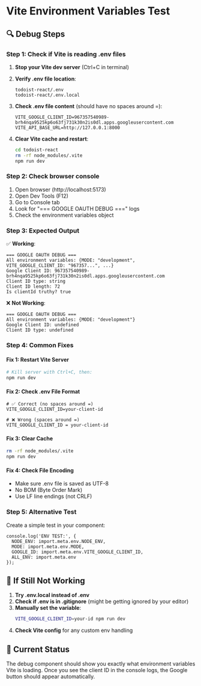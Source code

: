 # Vite Environment Variables Test

## 🔍 Debug Steps

### Step 1: Check if Vite is reading .env files

1. **Stop your Vite dev server** (Ctrl+C in terminal)

2. **Verify .env file location**:
   ```
   todoist-react/.env
   todoist-react/.env.local
   ```

3. **Check .env file content** (should have no spaces around =):
   ```env
   VITE_GOOGLE_CLIENT_ID=967357540989-brh4nqa9525kp6o63fj731k30n2is0dl.apps.googleusercontent.com
   VITE_API_BASE_URL=http://127.0.0.1:8000
   ```

4. **Clear Vite cache and restart**:
   ```bash
   cd todoist-react
   rm -rf node_modules/.vite
   npm run dev
   ```

### Step 2: Check browser console

1. Open browser (http://localhost:5173)
2. Open Dev Tools (F12)
3. Go to Console tab
4. Look for "=== GOOGLE OAUTH DEBUG ===" logs
5. Check the environment variables object

### Step 3: Expected Output

✅ **Working**:
```
=== GOOGLE OAUTH DEBUG ===
All environment variables: {MODE: "development", VITE_GOOGLE_CLIENT_ID: "967357...", ...}
Google Client ID: 967357540989-brh4nqa9525kp6o63fj731k30n2is0dl.apps.googleusercontent.com
Client ID type: string
Client ID length: 72
Is clientId truthy? true
```

❌ **Not Working**:
```
=== GOOGLE OAUTH DEBUG ===
All environment variables: {MODE: "development"}
Google Client ID: undefined
Client ID type: undefined
```

### Step 4: Common Fixes

#### Fix 1: Restart Vite Server
```bash
# Kill server with Ctrl+C, then:
npm run dev
```

#### Fix 2: Check .env File Format
```env
# ✅ Correct (no spaces around =)
VITE_GOOGLE_CLIENT_ID=your-client-id

# ❌ Wrong (spaces around =)  
VITE_GOOGLE_CLIENT_ID = your-client-id
```

#### Fix 3: Clear Cache
```bash
rm -rf node_modules/.vite
npm run dev
```

#### Fix 4: Check File Encoding
- Make sure .env file is saved as UTF-8
- No BOM (Byte Order Mark)
- Use LF line endings (not CRLF)

### Step 5: Alternative Test

Create a simple test in your component:
```tsx
console.log('ENV TEST:', {
  NODE_ENV: import.meta.env.NODE_ENV,
  MODE: import.meta.env.MODE,
  GOOGLE_ID: import.meta.env.VITE_GOOGLE_CLIENT_ID,
  ALL_ENV: import.meta.env
});
```

## 🚨 If Still Not Working

1. **Try .env.local instead of .env**
2. **Check if .env is in .gitignore** (might be getting ignored by your editor)
3. **Manually set the variable**:
   ```bash
   VITE_GOOGLE_CLIENT_ID=your-id npm run dev
   ```
4. **Check Vite config** for any custom env handling

## 📝 Current Status

The debug component should show you exactly what environment variables Vite is loading. Once you see the client ID in the console logs, the Google button should appear automatically.
